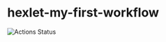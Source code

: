 # hexlet-my-first-workflow

![Actions Status](https://github.com/miley777/hexlet-my-first-workflow/actions/workflows/say-hello.yml/badge.svg)
